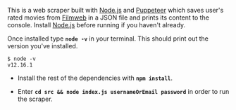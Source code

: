 This is a web scraper built with [Node.js](https://nodejs.org/en/about/ "Node.js") and [Puppeteer](https://pptr.dev/#?product=Puppeteer&version=v2.1.1&show=api-overview "Puppeteer") which saves user's rated movies from [Filmweb](https://www.filmweb.pl/ "Filmweb") in a JSON file and prints its content to the console. Install [Node.js](https://nodejs.org/en/download/ "Download Node.js") before running if you haven't already.

Once installed type **`node -v`** in your terminal. This should print out the version you've installed.

```
$ node -v
v12.16.1
```

* Install the rest of the dependencies with **`npm install`**.

* Enter **`cd src && node index.js usernameOrEmail password`** in order to run the scraper.
